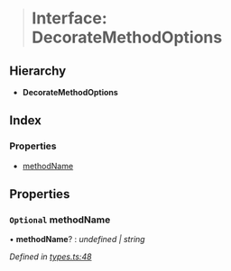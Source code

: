 > # Interface: DecorateMethodOptions

## Hierarchy

* **DecorateMethodOptions**

## Index

### Properties

* [methodName](_types_.decoratemethodoptions.md#optional-methodname)

## Properties

### `Optional` methodName

• **methodName**? : *undefined | string*

*Defined in [types.ts:48](https://github.com/polkadot-js/api/blob/a47b2ec/packages/api/src/types.ts#L48)*